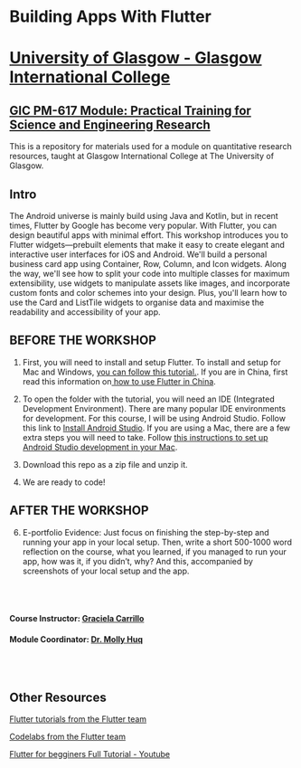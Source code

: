 # Building Apps With Flutter

# [University of Glasgow - Glasgow International College](www.glasgow.ac.uk/gic) 
## [GIC PM-617 Module: Practical Training for Science and Engineering Research](https://pathways.kaplaninternational.com/course/view.php?id=2879)

This is a repository for materials used for a module on quantitative research resources, taught at Glasgow International College at The University of Glasgow. 

<p align="justify">

## Intro 

The Android universe is mainly build using Java and Kotlin, but in recent times, Flutter by Google has become very popular. With Flutter, you can design beautiful apps with minimal effort. This workshop introduces you to Flutter widgets—prebuilt elements that make it easy to create elegant and interactive user interfaces for iOS and Android. We'll build a personal business card app using Container, Row, Column, and Icon widgets. Along the way, we'll see how to split your code into multiple classes for maximum extensibility, use widgets to manipulate assets like images, and incorporate custom fonts and color schemes into your design. Plus, you'll learn how to use the Card and ListTile widgets to organise data and maximise the readability and accessibility of your app.

</p>

## BEFORE THE WORKSHOP

1. First, you will need to install and setup Flutter. To install and setup for Mac and Windows, [you can follow this tutorial.](https://flutter.dev/docs/get-started/install). If you are in China, first read this information on[ how to use Flutter in China](https://flutter.dev/community/china).

2. To open the folder with the tutorial, you will need an IDE (Integrated Development Environment). There are many popular IDE environments for development. For this course, I will be using Android Studio. Follow this link to [Install Android Studio](https://developer.android.com/studio/). If you are using a Mac, there are a few extra steps you will need to take. Follow [this instructions to set up Android Studio development in your Mac](https://flutter.dev/docs/get-started/install/macos#ios-setup). 

3. Download this repo as a zip file and unzip it.

5. We are ready to code!

## AFTER THE WORKSHOP

6. E-portfolio Evidence: Just focus on finishing the step-by-step and running your app in your local setup. Then, write a short 500-1000 word reflection on the course, what you learned, if you managed to run your app, how was it, if you didn’t, why? And this, accompanied by screenshots of your local setup and the app. 



<br><br>

#### Course Instructor: [Graciela Carrillo](mailto:graciela.carrillo@kaplan.com?subject=[Build-your-own-app]%20Source%20Han%20Sans)
#### Module Coordinator: [Dr. Molly Huq](mailto:graciela.carrillo@kaplan.com?subject=[Build-your-own-app]%20Source%20Han%20Sans)

<br><br>
 
## Other Resources 

[Flutter tutorials from the Flutter team](https://flutter.dev/docs/reference/tutorials)

[Codelabs from the Flutter team](https://flutter.dev/docs/codelabs)

[Flutter for begginers Full Tutorial - Youtube](https://www.youtube.com/watch?v=1ukSR1GRtMU)
